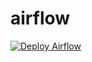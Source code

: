 # airflow

[![Deploy Airflow](https://github.com/airflow-temp/airflow/actions/workflows/deploy_airflow.yaml/badge.svg)](https://github.com/airflow-temp/airflow/actions/workflows/deploy_airflow.yaml)
